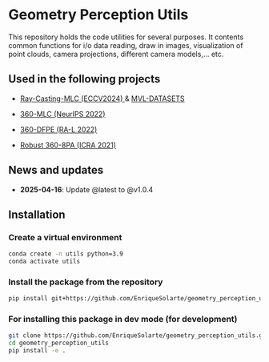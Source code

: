# Geometry Perception Utils

This repository holds the code utilities for several purposes. It contents common functions for i/o data reading, draw in images, visualization of point clouds, camera projections, different camera models,... etc. 

## Used in the following projects
* [Ray-Casting-MLC (ECCV2024) ](https://enriquesolarte.github.io/ray-casting-mlc/)
 & [MVL-DATASETS](https://huggingface.co/datasets/EnriqueSolarte/mvl_datasets)

* [360-MLC (NeurIPS 2022)](https://enriquesolarte.github.io/360-mlc/)

* [360-DFPE (RA-L 2022)](https://enriquesolarte.github.io/360-dfpe/)

* [Robust 360-8PA (ICRA 2021)](https://enriquesolarte.github.io/robust_360_8pa/)


## News and updates
- **2025-04-16**: Update @latest to @v1.0.4
## Installation

### Create a virtual environment
```sh 
conda create -n utils python=3.9
conda activate utils
```

### Install the package from the repository
```sh
pip install git+https://github.com/EnriqueSolarte/geometry_perception_utils.git@latest
```

### For installing this package in dev mode (for development)
```sh 
git clone https://github.com/EnriqueSolarte/geometry_perception_utils.git@latest
cd geometry_perception_utils
pip install -e .
```
